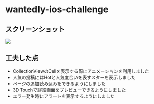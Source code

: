 # wantedly-ios-challenge

## スクリーンショット
![](https://github.com/shimokp/wantedly-ios-challenge/blob/images/screenshot.jpeg)

## 工夫した点
- CollectionViewのCellを表示する際にアニメーションを利用しました
- 人気の投稿にはHotと人気度合いを表すスターを表示しました
- ページの追加読み込みをできるようにしました
- 3D Touchで詳細画面をプレビューできるようにしました
- エラー発生時にアラートを表示するようにしました


